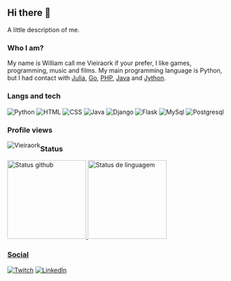 ## Hi there 👋

A little description of me.

### Who I am?

My name is William call me Vieiraork if your prefer, I like games, programming, music and films. My main programming language is Python, but I had contact with [Julia](https://julialang.org/), [Go](https://golang.org/), [PHP](https://www.php.net/), [Java](https://www.oracle.com/java/technologies/downloads/) and [Jython](https://www.jython.org/).

### Langs and tech

<div style="display: inline-block;">
    <img align="center" src="https://img.shields.io/badge/Python-3776AB?style=for-the-badge&logo=python&logoColor=white" alt="Python">
    <img align="center" src="https://img.shields.io/badge/HTML-239120?style=for-the-badge&logo=html5&logoColor=white" alt="HTML">
    <img align="center" src="https://img.shields.io/badge/CSS-239120?&style=for-the-badge&logo=css3&logoColor=white" alt="CSS">
    <img align="center" src="https://img.shields.io/badge/Java-ED8B00?style=for-the-badge&logo=java&logoColor=white" alt="Java">
    <img align="center" src="https://img.shields.io/badge/Django-092E20?style=for-the-badge&logo=django&logoColor=white" alt="Django">
    <img align="center" src="https://img.shields.io/badge/Flask-000000?style=for-the-badge&logo=flask&logoColor=white" alt="Flask">
    <img align="center" src="https://img.shields.io/badge/MySQL-00000F?style=for-the-badge&logo=mysql&logoColor=white" alt="MySql">
    <img align="center" src="https://img.shields.io/badge/PostgreSQL-316192?style=for-the-badge&logo=postgresql&logoColor=white" alt="Postgresql">
</div>

### Profile views

<div>
    <img src="https://komarev.com/ghpvc/?username=Vieiraork&color=green" alt="Vieiraork" style="float: left;"/> 
</div>

### Status

<div style="display: flex; flex-direction: column;">
    <a href="https://beacons.ia/Vieiraork" >
    <img height="180em" src="https://github-readme-stats.vercel.app/api?username=Vieiraork&show_icons=true&theme=dracula&include_all_commits=true&count_private=true" alt="Status github">
    <img height="180em" src="https://github-readme-stats.vercel.app/api/top-langs/?username=Vieiraork&layout=compact&langs_count=16&theme=dracula" alt="Status de linguagem">
</div>
  
### Social
<div>
  <a href="https://www.twitch.tv/vieiraork"><img src="https://img.shields.io/badge/Twitch-9146FF?style=for-the-badge&logo=twitch&logoColor=white" alt="Twitch"></a>
  <a href="https://www.linkedin.com/in/william-vieira-ba4503160/"><img src="https://img.shields.io/badge/LinkedIn-0077B5?style=for-the-badge&logo=linkedin&logoColor=white" alt="LinkedIn"></a>
</div>

